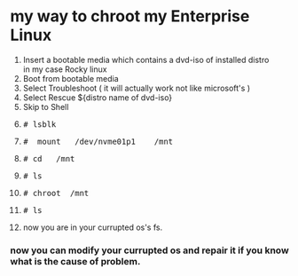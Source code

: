 # my way to chroot my Enterprise Linux 

1. Insert a bootable media which contains a dvd-iso of installed distro  
   in my case Rocky linux  
2. Boot from bootable media 
3. Select Troubleshoot ( it will actually work not like microsoft's )
4. Select Rescue ${distro name of dvd-iso}
5. Skip to Shell
6. <pre># lsblk  </pre>
7. <pre>#  mount   /dev/nvme01p1    /mnt </pre>
8. <pre># cd   /mnt </pre> 
9. <pre># ls </pre> 
10. <pre># chroot  /mnt  </pre>
11. <pre># ls </pre>
12. now you are in your currupted os's fs.

### now you can modify your currupted os and repair it if you know what is the cause of problem.

